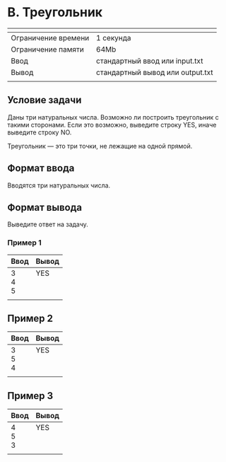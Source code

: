 # B. Треугольник

[]()|[]()
-------------------|---
Ограничение времени|	1 секунда
Ограничение памяти |	64Mb
Ввод               |	стандартный ввод или input.txt
Вывод              |	стандартный вывод или output.txt
[]()|[]()

## Условие задачи
Даны три натуральных числа. Возможно ли построить треугольник с такими сторонами. Если это возможно, выведите строку YES, иначе выведите строку NO.

Треугольник — это три точки, не лежащие на одной прямой.

## Формат ввода
Вводятся три натуральных числа.

## Формат вывода
Выведите ответ на задачу.

### Пример 1
Ввод | Вывод
--- | ---
3 <br> 4 <br> 5 | YES <br> <br> <br>
[]()|[]()

## Пример 2
Ввод | Вывод
--- | ---
3 <br> 5 <br> 4 | YES <br> <br> <br>
[]()|[]()

## Пример 3
Ввод | Вывод
--- | ---
4 <br> 5 <br> 3 | YES <br><br><br>
[]()|[]()